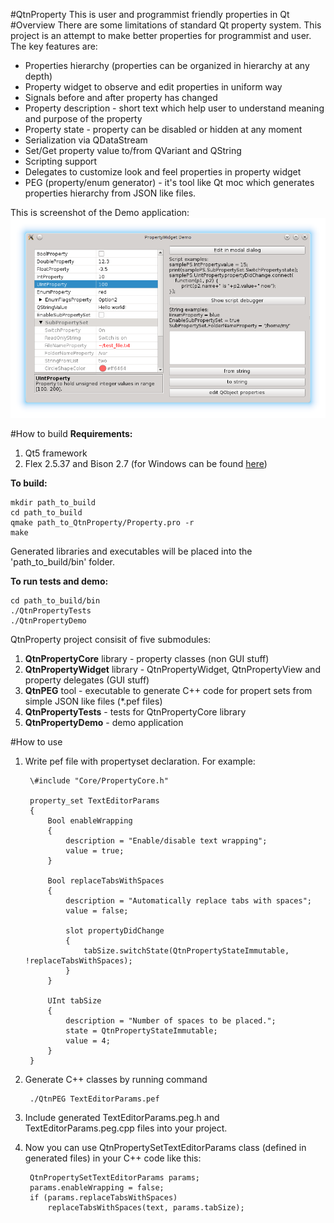 #QtnProperty
This is user and programmist friendly properties in Qt
#Overview
There are some limitations of standard Qt property system.
This project is an attempt to make better properties for programmist and user.
The key features are:

* Properties hierarchy (properties can be organized in hierarchy at any depth)
* Property widget to observe and edit properties in uniform way
* Signals before and after property has changed
* Property description - short text which help user to understand meaning and purpose of the property
* Property state - property can be disabled or hidden at any moment
* Serialization via QDataStream
* Set/Get property value to/from QVariant and QString
* Scripting support
* Delegates to customize look and feel properties in property widget
* PEG (property/enum generator) - it's tool like Qt moc which generates properties hierarchy from JSON like files.

This is screenshot of the Demo application:
![Demo_screenshot](Docs/img/Demo1.png)

#How to build
**Requirements:**

1. Qt5 framework
2. Flex 2.5.37 and Bison 2.7 (for Windows can be found [here](http://sourceforge.net/projects/winflexbison/))

**To build:**
  
    mkdir path_to_build
    cd path_to_build
    qmake path_to_QtnProperty/Property.pro -r
    make

Generated libraries and executables will be placed into the 'path\_to\_build/bin' folder.
  
**To run tests and demo:**

    cd path_to_build/bin
    ./QtnPropertyTests
    ./QtnPropertyDemo

QtnProperty project consisit of five submodules:

1. **QtnPropertyCore** library - property classes (non GUI stuff)
2. **QtnPropertyWidget** library - QtnPropertyWidget, QtnPropertyView and property delegates (GUI stuff)
3. **QtnPEG** tool - executable to generate C++ code for propert sets from simple JSON like files (*.pef files)
4. **QtnPropertyTests** - tests for QtnPropertyCore library
5. **QtnPropertyDemo** - demo application

#How to use

1. Write pef file with propertyset declaration. For example:
  
        \#include "Core/PropertyCore.h"
        
        property_set TextEditorParams
        {
            Bool enableWrapping
            {
                description = "Enable/disable text wrapping";
                value = true;
            }
            
            Bool replaceTabsWithSpaces
            {
                description = "Automatically replace tabs with spaces";
                value = false;
                    
                slot propertyDidChange
                {
                    tabSize.switchState(QtnPropertyStateImmutable, !replaceTabsWithSpaces);
                }
            }
            
            UInt tabSize
            {
                description = "Number of spaces to be placed.";
                state = QtnPropertyStateImmutable;
                value = 4;
            }
        }
    
2. Generate C++ classes by running command
  
        ./QtnPEG TextEditorParams.pef
    
3. Include generated TextEditorParams.peg.h and TextEditorParams.peg.cpp files into 
your project.
4. Now you can use QtnPropertySetTextEditorParams class (defined in generated files) in your C++ code like this:

        QtnPropertySetTextEditorParams params;
        params.enableWrapping = false;
        if (params.replaceTabsWithSpaces)
            replaceTabsWithSpaces(text, params.tabSize);

